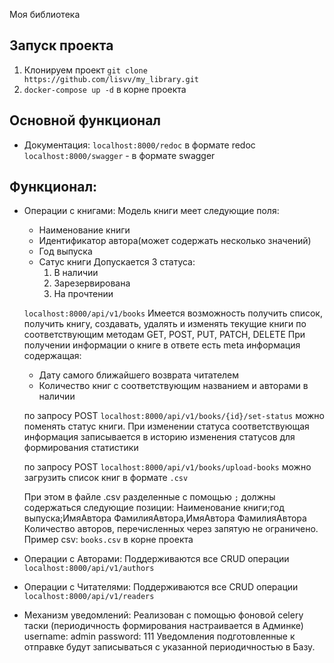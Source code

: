Моя библиотека

## Запуск проекта
1. Клонируем проект `git clone https://github.com/lisvv/my_library.git`
2. `docker-compose up -d` в корне проекта

## Основной функционал

- Документация:
    `localhost:8000/redoc` в формате redoc
    `localhost:8000/swagger` - в формате swagger

## Функционал:

- Операции с книгами:
     Модель книги меет следующие поля:
     - Наименование книги
     - Идентификатор автора(может содержать несколько значений)
     - Год выпуска
     - Сатус книги
     Допускается 3 статуса:
       1. В наличии
       2. Зарезервирована
       3. На прочтении

    `localhost:8000/api/v1/books`
     Имеется возможность получить список, получить книгу, создавать, удалять и изменять текущие книги 
     по соответствующим методам GET, POST, PUT, PATCH, DELETE
     При получении информации о книге в ответе есть meta информация содержащая:
     - Дату самого ближайшего возврата читателем
     - Количество книг с соответствующим названием и авторами в наличии
     
     по запросу POST `localhost:8000/api/v1/books/{id}/set-status`
     можно поменять статус книги. 
     При изменении статуса соответствующая информация 
     записывается в историю изменения статусов для формирования статистики
     
     по запросу POST `localhost:8000/api/v1/books/upload-books`
     можно загрузить список книг в формате `.csv`

     При этом в файле .csv разделенные с помощью `;` должны содержаться следующие позиции:
     Наименование книги;год выпуска;ИмяАвтора ФамилияАвтора,ИмяАвтора ФамилияАвтора
     Количество авторов, перечисленных через запятую не ограничено.
     Пример csv: `books.csv` в корне проекта
- Операции с Авторами:
    Поддерживаются все CRUD операции
    `localhost:8000/api/v1/authors`

- Операции с Читателями:
    Поддерживаются все CRUD операции
    `localhost:8000/api/v1/readers`
    
- Механизм уведомлений:
    Реализован с помощью фоновой celery таски (периодичность формирования настраивается в Админке)
    username: admin
    password: 111
    Уведомления подготовленные к отправке будут записываться с указанной
    периодичностью в Базу.
